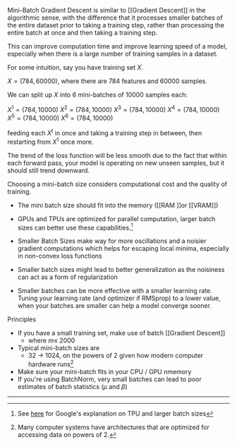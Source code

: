 Mini-Batch Gradient Descent is similar to [[Gradient Descent]] in the algorithmic sense, with the difference that it processes smaller batches of the entire dataset prior to taking a training step, rather than processing the entire batch at once and then taking a training step.

This can improve computation time and improve learning speed of a model, especially when there is a large number of training samples in a dataset.

For some intuition, say you have training set $X$.

$X = (784, 60000)$, where there are $784$ features and $60000$ samples.

We can split up $X$ into $6$ mini-batches of $10000$ samples each:

$X^{1} = (784, 10000)$
$X^{2} = (784, 10000)$
$X^{3} = (784, 10000)$
$X^{4} = (784, 10000)$
$X^{5} = (784, 10000)$
$X^{6} = (784, 10000)$

feeding each $X^{t}$ in once and taking a training step in between, then restarting from $X^{1}$ once more.

The trend of the loss function will be less smooth due to the fact that within each forward pass, your model is operating on new unseen samples, but it should still trend downward.

Choosing a mini-batch size considers computational cost and the quality of training.

- The mini batch size should fit into the memory ([[RAM ]]or [[VRAM]])
- GPUs and TPUs are optimized for parallel computation, larger batch sizes can better use these capabilities.[^2]

- Smaller Batch Sizes make way for more oscillations and a noisier gradient computations which helps for escaping local minima, especially in non-convex loss functions
- Smaller batch sizes might lead to better generalization as the noisiness can act as a form of regularization
- Smaller batches can be more effective with a smaller learning rate. Tuning your learning rate (and optimizer if RMSprop) to a lower value, when your batches are smaller can help a model converge sooner.

Principles
- If you have a small training set, make use of batch [[Gradient Descent]]
	- where $m ≤ ~2000$
- Typical mini-batch sizes are 
	- 32 $\rightarrow$ 1024, on the powers of $2$ given how modern computer hardware runs[^1]
- Make sure your mini-batch fits in your CPU / GPU nmemory
- If you're using BatchNorm, very small batches can lead to poor estimates of batch statistics ($\mu$ and $\beta$)


---

[^1]: Many computer systems have architectures that are optimized for accessing data on powers of 2.
[^2]: See [here](https://cloud.google.com/tpu/docs/troubleshooting/trouble-tf#:~:text=As%20a%20general%20rule%2C%20using,in%20terms%20of%20samples%2Fsecond.&text=The%20batch%20size%20of%20any,the%20tensors%20to%20this%20size.) for Google's explanation on TPU and larger batch sizes